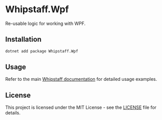# Whipstaff.Wpf

Re-usable logic for working with WPF.

## Installation

```bash
dotnet add package Whipstaff.Wpf
```

## Usage

Refer to the main [Whipstaff documentation](https://github.com/dpvreony/whipstaff) for detailed usage examples.

## License

This project is licensed under the MIT License - see the [LICENSE](https://github.com/dpvreony/whipstaff/blob/main/LICENSE) file for details.
